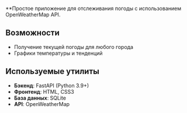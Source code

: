 **Простое приложение для отслеживания погоды с использованием OpenWeatherMap API.
## Возможности

-  Получение текущей погоды для любого города
-  Графики температуры и тенденций

## Используемые утилиты

- **Бэкенд**: FastAPI (Python 3.9+)
- **Фронтенд**: HTML, CSS3
- **База данных**: SQLite
- **API**: OpenWeatherMap